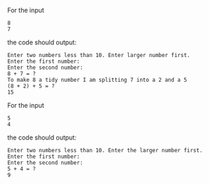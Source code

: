 For the input
```text
8
7
```
the code should output:
```text
Enter two numbers less than 10. Enter larger number first.
Enter the first number:
Enter the second number:
8 + 7 = ?
To make 8 a tidy number I am splitting 7 into a 2 and a 5
(8 + 2) + 5 = ?
15
```

For the input
```text
5
4
```
the code should output:
```text
Enter two numbers less than 10. Enter the larger number first.
Enter the first number:
Enter the second number:
5 + 4 = ?
9
```
